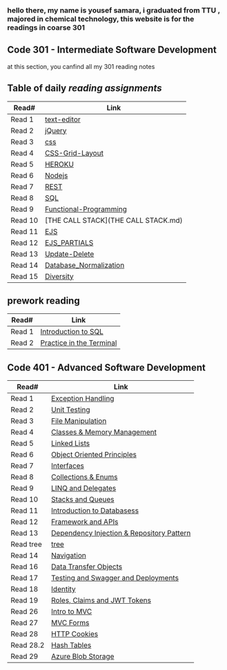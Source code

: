 ### hello there, my name is yousef samara, i graduated from TTU , majored in chemical technology, this website is for the readings in coarse 301

## Code 301 - Intermediate Software Development

at this section, you canfind all my 301 reading notes

## Table of daily *reading assignments*

**Read#**  |  **Link** |
-----------|-----------
Read 1 | [text-editor](text-editor.md) |
Read 2 | [jQuery](jQuery.md) |
Read 3 | [css](css.md) |
Read 4 | [CSS-Grid-Layout](CSS-Grid-Layout.md) |
Read 5 | [HEROKU](HEROKU.md) |
Read 6 | [Nodejs](Nodejs.md) |
Read 7 | [REST](REST.md) |
Read 8 | [SQL](SQL.md) |
Read 9 | [Functional-Programming](Functional-Programming.md) |
Read 10 | [THE CALL STACK](THE CALL STACK.md) |
Read 11 | [EJS](EJS.md) |
Read 12 | [EJS_PARTIALS](EJS_PARTIALS.md) |
Read 13 | [Update-Delete](Update-Delete.md) |
Read 14 | [Database_Normalization](Database_Normalization.md) |
Read 15 | [Diversity](Diversity.md) |

## prework reading

**Read#**  |  **Link** |
-----------|-----------
Read 1 | [Introduction to SQL](Introduction_to_SQL.md) |
Read 2 | [Practice in the Terminal](Practice_in_the_Terminal.md) |

## Code 401 - Advanced Software Development

**Read#**  |  **Link** |
-----------|-----------
Read 1 | [Exception Handling](Exception_Handling.md) |
Read 2 | [Unit Testing](Unit_Testing.md) |
Read 3 | [File Manipulation](File_Manipulation.md) |
Read 4 | [Classes & Memory Management](Classes&Memory_Management.md) |
Read 5 | [Linked Lists](Linked_Lists.md) |
Read 6 | [Object Oriented Principles](ObjectOrientedPrinciples.md) |
Read 7 | [Interfaces](Interfaces.md) |
Read 8 | [Collections & Enums](Collections&Enums.md) |
Read 9 | [LINQ and Delegates](LINQ-and-Delegates.md) |
Read 10 | [Stacks and Queues](Stacks-and-Queues.md)  |
Read 11 | [Introduction to Databasess](Introduction-to-Databases.md) |
Read 12 | [Framework and APIs](Framework-and-APIs.md) |
Read 13 | [Dependency Injection & Repository Pattern](Dependency-InjectionandRepository-Pattern.md) |
Read tree | [tree](tree.md) |
Read 14 | [Navigation](Navigation.md) |
Read 16 | [Data Transfer Objects](Data-Transfer-Objects.md) |
Read 17 | [Testing and Swagger and Deployments](Testing-and-Swagger-and=Deployments.md) |
Read 18 | [Identity](Identity.md) |
Read 19 | [Roles, Claims and JWT Tokens](Roles-Claims&JWT-Tokens.md) |
Read 26 | [Intro to MVC](/MVC.md) |
Read 27 | [MVC Forms](/MVCForms.md) |
Read 28 | [HTTP Cookies](/HTTPCookies.md) |
Read 28.2  | [Hash Tables](/HashTables.md) |
Read 29 | [Azure Blob Storage](./AzureBlobStorage.md) |
